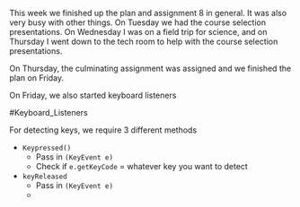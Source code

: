 This week we finished up the plan and assignment 8 in general. It was also very busy with other things. On Tuesday we had the course selection presentations. On Wednesday I was on a field trip for science, and on Thursday I went down to the tech room to help with the course selection presentations. 

On Thursday, the culminating assignment was assigned and we finished the plan on Friday. 

On Friday, we also started keyboard listeners

#Keyboard_Listeners

For detecting keys, we require 3 different methods
- `Keypressed()`
	- Pass in `(KeyEvent e)`
	- Check if `e.getKeyCode` = whatever key you want to detect
- `keyReleased`
	-  Pass in `(KeyEvent e)`
	- 
  
